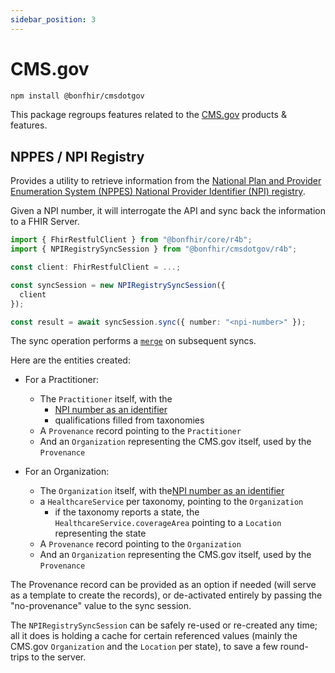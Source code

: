 ```yaml
---
sidebar_position: 3
---
```


# CMS.gov

```bash npm2yarn
npm install @bonfhir/cmsdotgov
```

This package regroups features related to the [CMS.gov](https://www.cms.gov/) products & features.

## NPPES / NPI Registry

Provides a utility to retrieve information from the [National Plan and Provider Enumeration System (NPPES) National Provider Identifier (NPI) registry](https://npiregistry.cms.hhs.gov/).

Given a NPI number, it will interrogate the API and sync back the information to a FHIR Server.

```typescript
import { FhirRestfulClient } from "@bonfhir/core/r4b";
import { NPIRegistrySyncSession } from "@bonfhir/cmsdotgov/r4b";

const client: FhirRestfulClient = ...;

const syncSession = new NPIRegistrySyncSession({
  client
});

const result = await syncSession.sync({ number: "<npi-number>" });
```

The sync operation performs a [`merge`](/packages/foundation/core#resources-merge) on subsequent syncs.

Here are the entities created:

- For a Practitioner:

  - The `Practitioner` itself, with the
    - [NPI number as an identifier](https://www.hl7.org/fhir/identifier-registry.html)
    - qualifications filled from taxonomies
  - A `Provenance` record pointing to the `Practitioner`
  - And an `Organization` representing the CMS.gov itself, used by the `Provenance`

- For an Organization:
  - The `Organization` itself, with the[NPI number as an identifier](https://www.hl7.org/fhir/identifier-registry.html)
  - a `HealthcareService` per taxonomy, pointing to the `Organization`
    - if the taxonomy reports a state, the `HealthcareService.coverageArea` pointing to a `Location` representing the state
  - A `Provenance` record pointing to the `Organization`
  - And an `Organization` representing the CMS.gov itself, used by the `Provenance`

The Provenance record can be provided as an option if needed (will serve as a template to create the records), or de-activated entirely by passing the "no-provenance" value to the sync session.

The `NPIRegistrySyncSession` can be safely re-used or re-created any time; all it does is holding a cache for certain referenced values (mainly the CMS.gov `Organization` and the `Location` per state), to save a few round-trips to the server.
